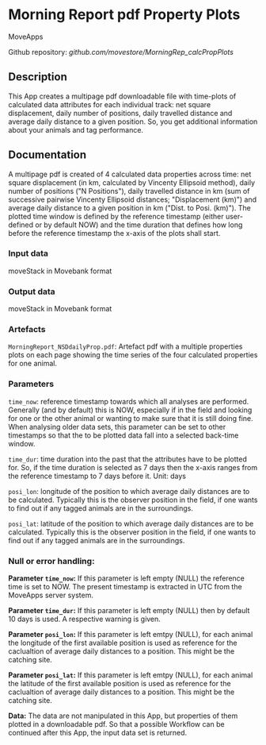# Morning Report pdf Property Plots
MoveApps

Github repository: *github.com/movestore/MorningRep_calcPropPlots*

## Description
This App creates a multipage pdf downloadable file with time-plots of calculated data attributes for each individual track: net square displacement, daily number of positions, daily travelled distance and average daily distance to a given position. So, you get additional information about your animals and tag performance. 

## Documentation
A multipage pdf is created of 4 calculated data properties across time: net square displacement (in km, calculated by Vincenty Ellipsoid method), daily number of positions ("N Positions"), daily travelled distance in km (sum of successive pairwise Vincenty Ellipsoid distances; "Displacement (km)") and average daily distance to a given position in km ("Dist. to Posi. (km)"). The plotted time window is defined by the reference timestamp (either user-defined or by default NOW) and the time duration that defines how long before the reference timestamp the x-axis of the plots shall start.

### Input data
moveStack in Movebank format

### Output data
moveStack in Movebank format

### Artefacts
`MorningReport_NSDdailyProp.pdf`: Artefact pdf with a multiple properties plots on each page showing the time series of the four calculated properties for one animal.

### Parameters 
`time_now`: reference timestamp towards which all analyses are performed. Generally (and by default) this is NOW, especially if in the field and looking for one or the other animal or wanting to make sure that it is still doing fine. When analysing older data sets, this parameter can be set to other timestamps so that the to be plotted data fall into a selected back-time window. 

`time_dur`: time duration into the past that the attributes have to be plotted for. So, if the time duration is selected as 7 days then the x-axis ranges from the reference timestamp to 7 days before it. Unit: days

`posi_lon`: longitude of the position to which average daily distances are to be calculated. Typically this is the observer position in the field, if one wants to find out if any tagged animals are in the surroundings.

`posi_lat`: latitude of the position to which average daily distances are to be calculated. Typically this is the observer position in the field, if one wants to find out if any tagged animals are in the surroundings.

### Null or error handling:
**Parameter `time_now`:** If this parameter is left empty (NULL) the reference time is set to NOW. The present timestamp is extracted in UTC from the MoveApps server system.

**Parameter `time_dur`:** If this parameter is left empty (NULL) then by default 10 days is used. A respective warning is given.

**Parameter `posi_lon`:** If this parameter is left emtpy (NULL), for each animal the longitude of the first available position is used as reference for the caclualtion of average daily distances to a position. This might be the catching site.

**Parameter `posi_lat`:** If this parameter is left emtpy (NULL), for each animal the latitude of the first available position is used as reference for the caclualtion of average daily distances to a position. This might be the catching site.

**Data:** The data are not manipulated in this App, but properties of them plotted in a downloadable pdf. So that a possible Workflow can be continued after this App, the input data set is returned.
